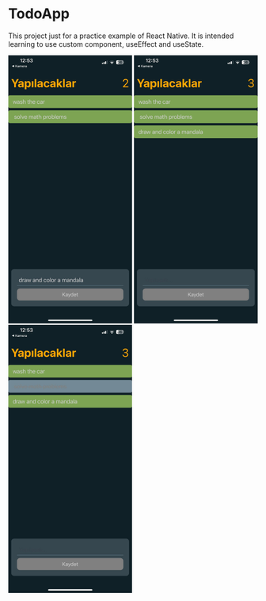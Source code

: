 # TodoApp
This project just for a practice example of React Native.
It is intended learning to use custom component, useEffect and useState.

<p float="left">
  <img src="https://github.com/ebrarbasaran/TodoApp/blob/main/img/TodoApp1.jpeg" width="250" />
  <img src="https://github.com/ebrarbasaran/TodoApp/blob/main/img/TodoApp2.jpeg" width="250" /> 
  <img src="https://github.com/ebrarbasaran/TodoApp/blob/main/img/TodoApp3.jpeg" width="250" />
</p>
